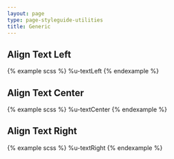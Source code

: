 ```yaml
---
layout: page
type: page-styleguide-utilities
title: Generic
---
```


## Align Text Left
{% example scss %}
%u-textLeft
{% endexample %}


## Align Text Center
{% example scss %}
%u-textCenter
{% endexample %}


## Align Text Right
{% example scss %}
%u-textRight
{% endexample %}
